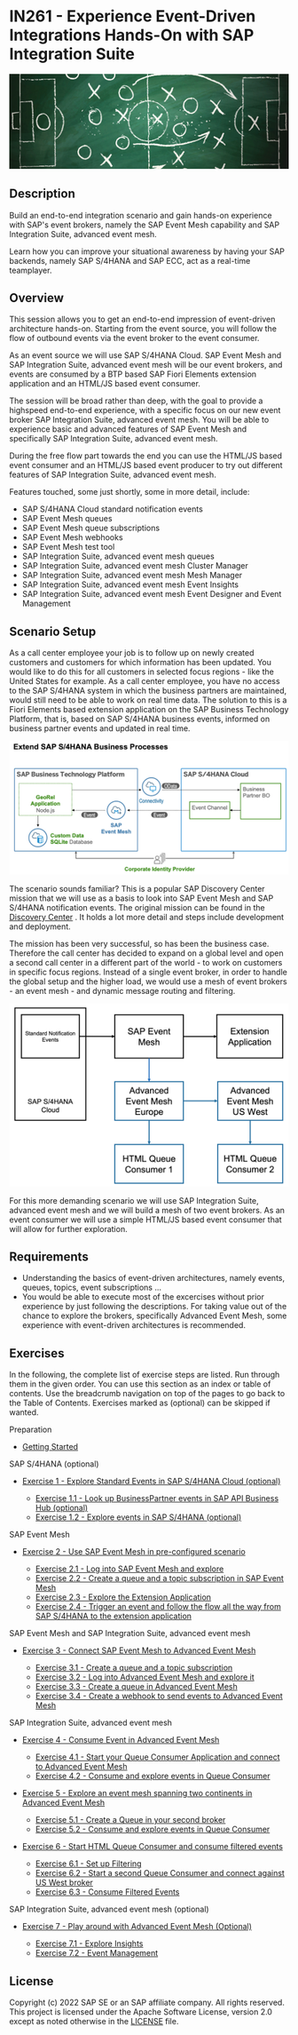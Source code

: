 # IN261 - Experience Event-Driven Integrations Hands-On with SAP Integration Suite

![Pic 1](/./images/IN261-1.png)

## Description

Build an end-to-end integration scenario and gain hands-on experience with SAP's event brokers, namely the SAP Event Mesh capability and SAP Integration Suite, advanced event mesh.

Learn how you can improve your situational awareness by having your SAP backends, namely SAP S/4HANA and SAP ECC, act as a real-time teamplayer.

## Overview

This session allows you to get an end-to-end impression of event-driven architecture hands-on. Starting from the event source, you will follow the flow of outbound events via the event broker to the event consumer.

As an event source we will use SAP S/4HANA Cloud. SAP Event Mesh and SAP Integration Suite, advanced event mesh will be our event brokers, and events are consumed by a BTP based SAP Fiori Elements extension application and an HTML/JS based event consumer. 

The session will be broad rather than deep, with the goal to provide a highspeed end-to-end experience, with a specific focus on our new event broker SAP Integration Suite, advanced event mesh. You will be able to experience basic and advanced features of SAP Event Mesh and specifically SAP Integration Suite, advanced event mesh.

During the free flow part towards the end you can use the HTML/JS based event consumer and an HTML/JS based event producer to try out different features of SAP Integration Suite, advanced event mesh.

Features touched, some just shortly, some in more detail, include:

- SAP S/4HANA Cloud standard notification events
- SAP Event Mesh queues 
- SAP Event Mesh queue subscriptions
- SAP Event Mesh webhooks
- SAP Event Mesh test tool
- SAP Integration Suite, advanced event mesh queues
- SAP Integration Suite, advanced event mesh Cluster Manager 
- SAP Integration Suite, advanced event mesh Mesh Manager 
- SAP Integration Suite, advanced event mesh Event Insights 
- SAP Integration Suite, advanced event mesh Event Designer and Event Management

## Scenario Setup

As a call center employee your job is to follow up on newly created customers and customers for which information has been updated. You would like to do this for all customers in selected focus regions - like the United States for example. As a call center employee, you have no access to the SAP S/4HANA system in which the business partners are maintained, would still need to be able to work on real time data. The solution to this is a Fiori Elements based extension application on the SAP Business Technology Platform, that is, based on SAP S/4HANA business events, informed on business partner events and updated in real time.

![Pic 2](/./images/IN261-2.png)

The scenario sounds familiar? This is a popular SAP Discovery Center mission that we will use as a basis to look into SAP Event Mesh and SAP S/4HANA notification events. The original mission can be found in the [Discovery Center](https://discovery-center.cloud.sap/missiondetail/3156/3192/) . It holds a lot more detail and steps include development and deployment.

The mission has been very successful, so has been the business case. Therefore the call center has decided to expand on a global level and open a second call center in a different part of the world - to work on customers in specific focus regions. Instead of a single event broker, in order to handle the global setup and the higher load, we would use a mesh of event brokers - an event mesh - and dynamic message routing and filtering. 

![Pic 3](/./images/IN261-3.png)

For this more demanding scenario we will use SAP Integration Suite, advanced event mesh and we will build a mesh of two event brokers. As an event consumer we will use a simple HTML/JS based event consumer that will allow for further exploration.

## Requirements

- Understanding the basics of event-driven architectures, namely events, queues, topics, event subscriptions ...
- You would be able to execute most of the excercises without prior experience by just following the descriptions. For taking value out of the chance to explore the brokers, specifically Advanced Event Mesh, some experience with event-driven architectures is recommended.

## Exercises

In the following, the complete list of exercise steps are listed. Run through them in the given order. You can use this section as an index or table of contents. Use the breadcrumb navigation on top of the pages to go back to the Table of Contents. Exercises marked as (optional) can be skipped if wanted.

Preparation

- [Getting Started](exercises/ex0/)

SAP S/4HANA (optional)

- [Exercise 1 - Explore Standard Events in SAP S/4HANA Cloud (optional)](exercises/ex1/)

    - [Exercise 1.1 - Look up BusinessPartner events in SAP API Business Hub (optional)](https://github.com/SAP-samples/teched2022-IN261/tree/main/exercises/ex1#exercise-11---look-up-the-businesspartner-events-in-sap-api-business-hub-optional)
    - [Exercise 1.2 - Explore events in SAP S/4HANA (optional)](https://github.com/SAP-samples/teched2022-IN261/tree/main/exercises/ex1#exercise-12---explore-switching-events-on-in-sap-s4hana-optional)
   
SAP Event Mesh   
   
- [Exercise 2 - Use SAP Event Mesh in pre-configured scenario](exercises/ex2/)

    - [Exercise 2.1 - Log into SAP Event Mesh and explore](https://github.com/SAP-samples/teched2022-IN261/tree/main/exercises/ex2#exercise-21---log-into-sap-event-mesh-and-make-yourself-familiar-with-it)
    - [Exercise 2.2 - Create a queue and a topic subscription in SAP Event Mesh](https://github.com/SAP-samples/teched2022-IN261/tree/main/exercises/ex2#exercise-22---create-a-queue-and-a-queue-subscription-in-sap-event-mesh)
    - [Exercise 2.3 - Explore the Extension Application](https://github.com/SAP-samples/teched2022-IN261/tree/main/exercises/ex2#exercise-23---explore-the-extension-application)
    - [Exercise 2.4 - Trigger an event and follow the flow all the way from SAP S/4HANA to the extension application](https://github.com/SAP-samples/teched2022-IN261/tree/main/exercises/ex2#exercise-23---explore-the-extension-application)
    
SAP Event Mesh and SAP Integration Suite, advanced event mesh 
    
- [Exercise 3 - Connect SAP Event Mesh to Advanced Event Mesh](exercises/ex3/)

    - [Exercise 3.1 - Create a queue and a topic subscription](https://github.com/SAP-samples/teched2022-IN261/tree/main/exercises/ex3#exercise-31---create-a-queue-and-a-topic-subscription)  
    - [Exercise 3.2 - Log into Advanced Event Mesh and explore it](https://github.com/SAP-samples/teched2022-IN261/tree/main/exercises/ex3#exercise-32---log-into-advanced-event-mesh-and-explore-it)
    - [Exercise 3.3 - Create a queue in Advanced Event Mesh](https://github.com/SAP-samples/teched2022-IN261/tree/main/exercises/ex3#exercise-33---create-a-queue-in-advanced-event-mesh)
    - [Exercise 3.4 - Create a webhook to send events to Advanced Event Mesh](https://github.com/SAP-samples/teched2022-IN261/tree/main/exercises/ex3#exercise-34---create-a-webhook-to-send-events-to-advanced-event-mesh)
    
SAP Integration Suite, advanced event mesh    
    
- [Exercise 4 - Consume Event in Advanced Event Mesh](exercises/ex4/)

    - [Exercise 4.1 - Start your Queue Consumer Application and connect to Advanced Event Mesh](https://github.com/SAP-samples/teched2022-IN261/tree/main/exercises/ex4#exercise-41-start-your-queue-consumer-application-and-connect-to-advanced-event-mesh)
    - [Exercise 4.2 - Consume and explore events in Queue Consumer](https://github.com/SAP-samples/teched2022-IN261/tree/main/exercises/ex4#exercise-42-consume-and-explore-events-in-queue-consumer)
    
- [Exercise 5 - Explore an event mesh spanning two continents in Advanced Event Mesh](exercises/ex5/)

    - [Exercise 5.1 - Create a Queue in your second broker](exercises/ex5#exercise-41-sub-exercise-1-description)
    - [Exercise 5.2 - Consume and explore events in Queue Consumer](exercises/ex5#exercise-42-sub-exercise-1-description)
    
- [Exercise 6 - Start HTML Queue Consumer and consume filtered events](exercises/ex6/)  

    - [Exercise 6.1 - Set up Filtering](exercises/ex6#exercise-61-sub-exercise-1-description) 
    - [Exercise 6.2 - Start a second Queue Consumer and connect against US West broker](exercises/ex6#exercise-62-sub-exercise-1-description) 
    - [Exercise 6.3 - Consume Filtered Events](exercises/ex6#exercise-63-sub-exercise-1-description) 
   
SAP Integration Suite, advanced event mesh (optional)       
   
- [Exercise 7 - Play around with Advanced Event Mesh (Optional)](exercises/ex7/)  

    - [Exercise 7.1 - Explore Insights](exercises/ex7#exercise-71-sub-exercise-1-description)
    - [Exercise 7.2 - Event Management](exercises/ex6#exercise-72-sub-exercise-1-description) 

## License
Copyright (c) 2022 SAP SE or an SAP affiliate company. All rights reserved. This project is licensed under the Apache Software License, version 2.0 except as noted otherwise in the [LICENSE](LICENSES/Apache-2.0.txt) file.
